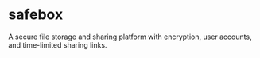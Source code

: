 # safebox
A secure file storage and sharing platform with encryption, user accounts, and time-limited sharing links.
